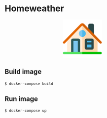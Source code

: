 # Homeweather

<p align="center">
    <img src="https://github.com/jprecigout/homeweather/blob/master/ui/src/assets/img/house.svg" width="25%">
</p>

## Build image

```bash
$ docker-compose build
```

## Run image

```bash
$ docker-compose up
```
